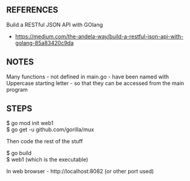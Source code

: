 ## REFERENCES
Build a RESTful JSON API with GOlang  
- https://medium.com/the-andela-way/build-a-restful-json-api-with-golang-85a83420c9da  

## NOTES
Many functions - not defined in main.go - have been named with Uppercase starting letter - so that they can be accessed from the main program  

## STEPS
$ go mod init web1  
$ go get -u github.com/gorilla/mux  

Then code the rest of the stuff  

$ go build  
$ web1 (which is the executable)  

In web browser - http://localhost:8082 (or other port used)  
